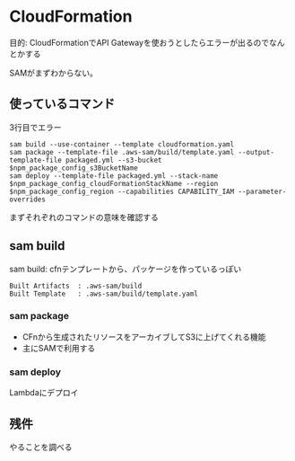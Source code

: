 # CloudFormation

目的: CloudFormationでAPI Gatewayを使おうとしたらエラーが出るのでなんとかする

SAMがまずわからない。

## 使っているコマンド

3行目でエラー

```
sam build --use-container --template cloudformation.yaml
sam package --template-file .aws-sam/build/template.yaml --output-template-file packaged.yml --s3-bucket $npm_package_config_s3BucketName
sam deploy --template-file packaged.yml --stack-name $npm_package_config_cloudFormationStackName --region $npm_package_config_region --capabilities CAPABILITY_IAM --parameter-overrides
```

まずそれぞれのコマンドの意味を確認する

## sam build 

sam build: cfnテンプレートから、パッケージを作っているっぽい

```
Built Artifacts  : .aws-sam/build
Built Template   : .aws-sam/build/template.yaml
```

### sam package

 - CFnから生成されたリソースをアーカイブしてS3に上げてくれる機能
 - 主にSAMで利用する

### sam deploy

Lambdaにデプロイ

## 残件

やることを調べる

